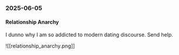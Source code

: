### 2025-06-05
#### Relationship Anarchy

I dunno why I am so addicted to modern dating discourse. Send help.

![[relationship_anarchy.png]]

